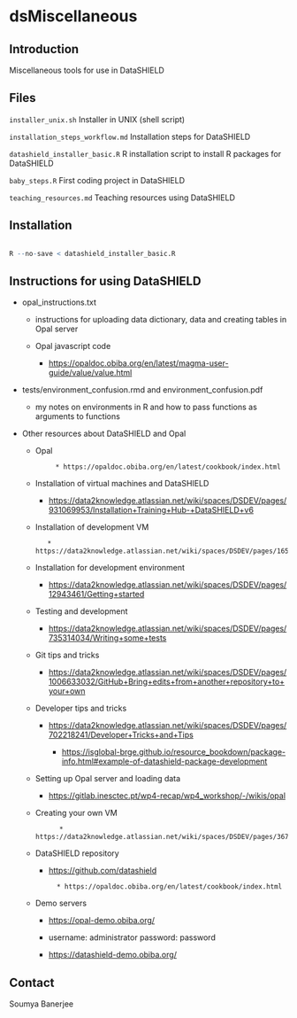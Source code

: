 # dsMiscellaneous

## Introduction

Miscellaneous tools for use in DataSHIELD


## Files

`installer_unix.sh`  Installer in UNIX (shell script)

`installation_steps_workflow.md` Installation steps for DataSHIELD

`datashield_installer_basic.R` R installation script to install R packages for DataSHIELD

`baby_steps.R` First coding project in DataSHIELD

`teaching_resources.md` Teaching resources using DataSHIELD


## Installation

```r

R --no-save < datashield_installer_basic.R

```



## Instructions for using DataSHIELD


* opal_instructions.txt

	* instructions for uploading data dictionary, data and creating tables in Opal server

	* Opal javascript code
	
		* https://opaldoc.obiba.org/en/latest/magma-user-guide/value/value.html
	

* tests/environment_confusion.rmd and environment_confusion.pdf

	* my notes on environments in R and how to pass functions as arguments to functions
	

* Other resources about DataSHIELD and Opal

     * Opal

                * https://opaldoc.obiba.org/en/latest/cookbook/index.html

	* Installation of virtual machines and DataSHIELD
	
		* https://data2knowledge.atlassian.net/wiki/spaces/DSDEV/pages/931069953/Installation+Training+Hub-+DataSHIELD+v6

    * Installation of development VM

             * https://data2knowledge.atlassian.net/wiki/spaces/DSDEV/pages/1658093595/RStudio+Server+based+Development+VM

	* Installation for development environment
	
		* https://data2knowledge.atlassian.net/wiki/spaces/DSDEV/pages/12943461/Getting+started
		
	* Testing and development
	
		* https://data2knowledge.atlassian.net/wiki/spaces/DSDEV/pages/735314034/Writing+some+tests
		
	* Git tips and tricks
	
		* https://data2knowledge.atlassian.net/wiki/spaces/DSDEV/pages/1006633032/GitHub+Bring+edits+from+another+repository+to+your+own
		
	* Developer tips and tricks
	
		* https://data2knowledge.atlassian.net/wiki/spaces/DSDEV/pages/702218241/Developer+Tricks+and+Tips
		
        	* https://isglobal-brge.github.io/resource_bookdown/package-info.html#example-of-datashield-package-development
		
	* Setting up Opal server and loading data
	
		* https://gitlab.inesctec.pt/wp4-recap/wp4_workshop/-/wikis/opal
	
	* Creating your own VM

                * https://data2knowledge.atlassian.net/wiki/spaces/DSDEV/pages/367656962/Vagrant 
	
	* DataSHIELD repository
	
		* https://github.com/datashield	

                * https://opaldoc.obiba.org/en/latest/cookbook/index.html
	

	* Demo servers
	
		* https://opal-demo.obiba.org/

		* username: administrator    password: password	

		* https://datashield-demo.obiba.org/


## Contact

Soumya Banerjee
